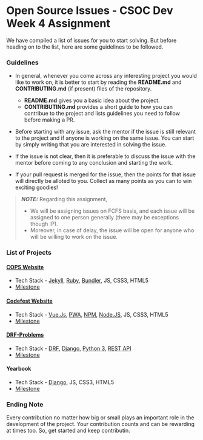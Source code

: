 # Open Source Issues - CSOC Dev Week 4 Assignment

We have compiled a list of issues for you to start solving. But before heading on to the list, here are some guidelines to be followed.

### Guidelines

* In general, whenever you come across any interesting project you would like to work on, it is better to start by reading the **README.md** and **CONTRIBUTING.md** (if present) files of the repository. 
    * __README.md__ gives you a basic idea about the project.
    * __CONTRIBUTING.md__ provides a short guide to how you can contribue to the project and lists guidelines you need to follow before making a PR. 

* Before starting with any issue, ask the mentor if the issue is still relevant to the project and if anyone is working on the same issue. You can start by simply writing that you are interested in solving the issue. 

* If the issue is not clear, then it is preferable to discuss the issue with the mentor before coming to any conclusion and starting the work.

* If your pull request is merged for the issue, then the points for that issue will directly be alloted to you. Collect as many points as you can to win exciting goodies!

> **_NOTE:_** Regarding this assignment, 
> * We will be assigning issues on FCFS basis, and each issue will be assigned to one person generally (there may be exceptions though :P).
> * Moreover, in case of delay, the issue will be open for anyone who will be willing to work on the issue.


### List of Projects
#### [COPS Website](https://copsiitbhu.co.in/)
- Tech Stack - [Jekyll](https://jekyllrb.com/docs/), [Ruby](https://www.ruby-lang.org/en/), [Bundler](https://rubygems.org/gems/bundler), JS, CSS3, HTML5
- [Milestone](https://github.com/COPS-IITBHU/cops-website/milestone/1)

#### [Codefest Website](https://codefest.tech/)
- Tech Stack - [Vue.Js](https://vuejs.org/v2/guide/), [PWA](https://developers.google.com/web/progressive-web-apps/), [NPM](https://www.npmjs.com/), [Node.JS](https://nodejs.org/en/), JS, CSS3, HTML5
- [Milestone](https://github.com/codefest-iit-bhu/codefest19/milestone/1)

#### [DRF-Problems](https://medium.com/swlh/drf-problems-21f7bb4d4675)
- Tech Stack - [DRF](https://www.django-rest-framework.org/), [Django](https://www.djangoproject.com/), [Python 3](https://docs.python.org/3/tutorial/index.html), [REST API](https://hackernoon.com/restful-api-designing-guidelines-the-best-practices-60e1d954e7c9)
- [Milestone](https://github.com/shivanshs9/drf-problems/milestone/1)

#### Yearbook
- Tech Stack - [Django](https://www.djangoproject.com/), JS, CSS3, HTML5
- [Milestone](https://github.com/COPS-IITBHU/Yearbook/milestone/1)


### Ending Note
Every contribution no matter how big or small plays an important role in the development of the project. Your contribution counts and can be rewarding at times too. So, get started and keep contributin.
